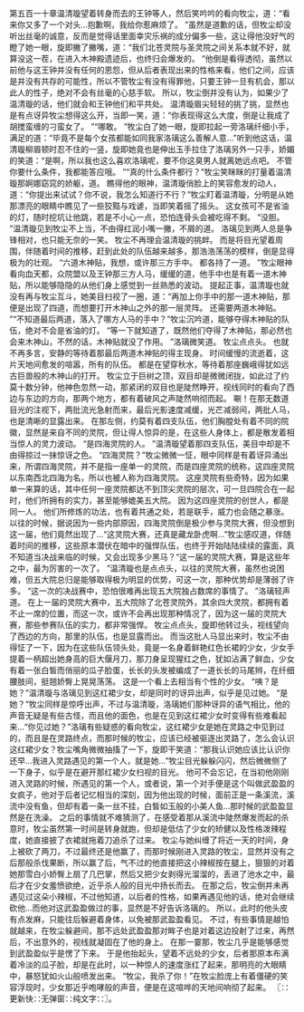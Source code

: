 第五百一十章温清璇望着转身而去的王钟等人，然后笑吟吟的看向牧尘，道：“看来你又多了一个对头...抱歉啊，我给你惹麻烦了。
”虽然是道歉的话，但牧尘却没听出丝毫的诚意，反而是觉得话里面幸灾乐祸的成分偏多一些，这让得他没好气的瞪了她一眼，旋即撇了撇嘴，道：“我们北苍灵院与圣灵院之间关系本就不好，就算没这一茬，在进入木神殿遗迹后，也终归会爆发的。
”他倒是看得透彻，虽然以前他与这王钟并没有任何的恩怨，但从后者表现出来的性格来看，他们之间，应该是并没有共存的可能性，所以不管牧尘有没有得罪他，只要王钟一旦有机会，那以此人的性子，绝对不会有丝毫的心慈手软。
所以，牧尘倒并没有认为，如果少了温清璇的话，他们就会和王钟他们和平共处。
温清璇眉尖轻轻的挑了挑，显然也是有点讶异牧尘想得这么开，当即一笑，道：“你表现得这么大度，倒是让我成了胡搅蛮缠的刁蛮女了。
”“哪敢。
”牧尘白了她一眼，旋即拉起一旁洛璃纤细小手，满足的道：“毕竟不是每个女孩都能如同我家洛璃这么善解人意...”听到他这话，温清璇柳眉顿时忍不住的一竖，旋即她竟也是伸出玉手拉住了洛璃另外一只手，娇媚的笑道：“是啊，所以我也这么喜欢洛璃呢，要不你这臭男人就离她远点吧。
不管你要什么条件，我都能答应哦。
”“真的什么条件都行？”牧尘笑眯眯的打量着温清璇那婀娜窈窕的娇躯，道。
瞧得他的眼神，温清璇俏脸上的笑容愈发的动人，道：“你提出来试试？你不说，我怎么知道行不行？”牧尘盯着温清璇，分明是从她那漂亮的眼睛中瞧见了一些狡黠与戏谑，当即笑着摇了摇头。
这女孩可不是省油的灯，随时挖坑让他跳，若是不小心一点，恐怕连骨头会被吃得不剩。
“没胆。
”温清璇见到牧尘不上当，不由得红润小嘴一撇，不屑的道。
洛璃见到两人总是争锋相对，也只能无奈的一笑。
牧尘不再理会温清璇的挑衅。
而是将目光望着周围，伴随着时间的推移，赶到此处的队伍越来越多，那浩浩荡荡的模样，倒是显得极为的壮观。
“六道木神贴，我想，或许那三方手中。
都各持了一道。
”牧尘眼神看向血天都，众院盟以及王钟那三方人马，缓缓的道，他手中也是有着一道木神贴，所以能够隐隐的从他们身上感觉到一丝熟悉的波动。
提起正事，温清璇也就没有再与牧尘互斗，她美目扫视了一圈，道：“再加上你手中的那一道木神贴，那便是出现了四道，而想要打开木神山之外的那一层灵阵。
还需要两道木神贴。
”“不知道最后两道，落入了哪方人马的手中？”牧尘沉吟道，能够夺得木神贴的队伍，绝对不会是省油的灯。
“等一下就知道了，既然他们夺得了木神贴，那必然也会来木神山，不然的话，木神贴就没了作用。
”洛璃微笑道。
牧尘点点头。
也就不再多言，安静的等待着那最后两道木神贴的得主现身。
时间缓慢的流逝着，这片天地间愈发的喧嚣，所有的队伍。
都是在望穿秋水，等待着那座巍峨得犹如远古巨兽般的木神山的打开。
牧尘立于巨树之顶，双目却是微微闭拢，如此过了约莫十数分钟，他神色忽然一动，那紧闭的双目也是陡然睁开，视线同时的看向了西边与东边的方向，那两个地方，都有着破风之声陡然响彻而起。
唰！在那无数道目光的注视下，两批流光急射而来，最后光影速度减缓，光芒减弱间，两批人马，也是清晰的显露出来。
在那左侧，约莫有着四支队伍，他们胸膛处有着不同的院徽，显然是来自不同的灵院，但让得人惊异的是，在这些人身体上，都是散发着相当惊人的灵力波动。
“是四海灵院的人。
”温清璇望着那四支队伍，美目中却是不由得掠过一抹惊讶之色。
“四海灵院？”牧尘微微一怔，眼中同样是有着讶异涌出来，所谓四海灵院，并不是指一座单一的灵院，而是四座灵院的统称，这四座灵院以东南西北四海为名，所以也被人称为四海灵院。
这座灵院有些奇特，因为如果单一来算的话，其中任何一座灵院都达不到顶尖灵院的层次，可一旦四院合在一起时，他们所拥有的实力，甚至能够媲美五大院。
因为这四座灵院的创世人，都是同一人。
他们所修炼的功法，也有着共通之处，若是联手，威力也会随之暴涨。
以往的时候，据说因为一些内部原因，四海灵院倒是极少参与灵院大赛，但没想到这一届，他们竟然出现了...“这灵院大赛，还真是藏龙卧虎啊...”牧尘感叹道，伴随着时间的推移，这些原本潜伏在暗中的强悍队伍，也终于开始陆陆续续的露面，真不知道当决战来临的时候，又会出现多少黑马？“这一届的灵院大赛，算是这些年之中，最为厉害的一次了。
”温清璇也是点点头，以往的灵院大赛，虽然也说困难，但五大院总归是能够取得极为明显的优势，可这一次，那种优势却是薄弱了许多。
“这一次的决战赛中，恐怕很难再出现五大院独占数席的事情了。
”洛璃轻声道。
在上一届的灵院大赛中，五大院除了北苍灵院外，其余四大灵院，都拥有着不止一席的位置，而这一次，或许不会再出现那种情况了，因为这一届的灵院大赛，那些参赛队伍的实力，都非常强悍。
牧尘点点头，旋即他转过头，视线望向了西边的方向，那里的队伍，也是显露而出。
而当这批人马显出来时，牧尘不由得怔了一下，因为在这些队伍领头处，竟是一名身着鲜艳红色长裙的少女，少女手提着一柄超出她身高的巨大偃月刀，那刀身呈现猩红之色，犹如沾满了鲜血，少女有着一张白皙而俏丽的瓜子脸蛋，长长的头发被编成了一道长长的马尾辫，在纤细腰肢间，挺翘娇臀上晃晃荡荡。
这是一个看上去相当有个性的少女。
“咦？是她？”温清璇与洛璃见到这红裙少女，却是同时的讶异出声，似乎是见过她。
“是她？”牧尘同样是惊呼出声，不过与温清璇，洛璃她们那种讶异的语气相比，他的声音无疑是有些古怪，而且他的面色，也是在见到这红裙少女时变得有些难看起来...“你见过她？”洛璃有些疑惑的看向牧尘，这红裙少女是她在灵路之中见到过的，而且是在灵路终点，而那时候的牧尘，应该已经被驱逐出灵路了，怎么会认识这红裙少女？牧尘嘴角微微抽搐了一下，旋即干笑道：“那我认识她应该比认识你还早...我进入灵路遇见的第一个人，就是她...”牧尘目光躲躲闪闪，然后微微侧了一下身子，似乎是在避开那红裙少女扫视的目光。
他可不会忘记，在当初他刚刚进入灵路的时候，所遇见的第一个人，或者说，第一个对手便是这个叫做武盈盈的女疯子，他对于后者记忆相当的深刻，因为他出现的时候，面前正是一条溪流，溪流中没有鱼，但却有着一条一丝不挂，白皙如玉般的小美人鱼...那时候的武盈盈显然是在洗澡。
之后的事情就不难猜测了，在感受着那从溪流中陡然爆发而起的杀意时，牧尘虽然第一时间是转身就跑，但却是低估了少女的矫健以及性格泼辣程度，她直接披了衣裙就拖着刀追杀了过来。
牧尘与她纠缠了将近一天的时间，身上被砍了两刀，不过最终还是他赢了，而那时候刚进入灵路的牧尘，显然并没有之后那般杀伐果断，所以赢了后，气不过的他直接把这小辣椒按在腿上，狠狠的对着她那雪白小娇臀上扇了几巴掌，然后又把少女剥得光溜溜的，丢进了池水之中，最后才在少女羞愤欲绝，近乎杀人般的目光中扬长而去。
在那之后，牧尘倒并未再遇见过这朵小辣椒，不过他知道，以后者的性格，如果再遇见他的话，绝对会继续砍他...而他对这武盈盈做过的事，显然是不好告诉洛璃的。
所以，此时的他头皮有点发麻，只能往后躲避着身体，以免被那武盈盈看见。
不过，有些事情是越怕就越来，在牧尘躲避间，那不远处武盈盈那对眸子也是对着这边投射了过来，再然后，不出意外的，视线就凝固在了他的身上。
在那一霎那，牧尘几乎是能够感觉到武盈盈似乎是愣了下来。
于是他抬起头，望着不远处的少女，后者那原本布满着冷淡的瓜子脸，却是在此时，以一种惊人的速度涨红了起来，那明亮的大眼睛中，暴怒犹如火山般喷发出来。
“牧尘，我杀了你！”在牧尘脸庞上有着僵硬的笑容浮现时，少女那近乎咆哮般的声音，便是在这喧哗的天地间响彻了起来。
〖∷更新快∷无弹窗∷纯文字∷〗。
